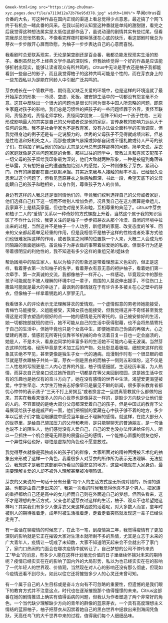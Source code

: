 `Gmeek-html<img src="https://img-zhu0nan-xyz.pages.dev/file/a7119d12a72b76e95d378.jpg" width=100%">`
早闻citrus百合番的大名，可这种作品在国内正规的渠道上看总觉得少点意思，最近搞了个网飞终于有机会一睹此番的风采。在我以前的认知里这种番就是单纯的甜甜甜，看完之后我觉得这种想法属实是太低估这部作品了，虽说动漫的剧情其实有些烂尾，但看完我却总觉怅然若失，不像看完辉夜时那种荡漾在心底的快乐，看这部剧时我总为芽衣一步步敞开心扉而欣慰，为柚子一步步表达自己的心意而喜悦。

我看剧时总爱联系现实，无论是架空剧还是百合番，我都总能发现现实生活的影子。番剧虽然比不上经典文学作品的深刻性，但我始终觉得一个好的作品是应该能够折射出现实，能够让读者观众有所共鸣的。citrus中无论是芽衣还是柚子我都能看到一些自己的影子，而且我觉得柚子的这种共鸣可能是个性的，而在芽衣身上的一些东西私以为是能在同龄人中引起广泛共鸣的。

芽衣成长在一个管教严格、期待高又缺乏关爱的环境中，也是这样的环境造就了最开始芽衣的形象——冷漠、空虚、死板，被安排生活中的一切都没有怨言毫不介意。这其中反映出一个很大的问题也是很长时间为很多中国人所忽略的问题，即原生家庭对孩子的影响，我们总是习惯性的把孩子的一些问题怪罪于外界，责怪互联网，责怪游戏，责怪老师学校，责怪同学朋友……但殊不知对一个孩子性格、三观形成影响最大的其实是自己的父母或者说是他的家庭，言传身教的影响力远远大于任何的说教。我不是社会学家也不是教育家，没有办法做全面科学的实验调查，但我觉得身边的例子还是有一定说服力的，优秀的父母孩子不见得就成绩出彩，但总是性格温和好相处之人，而那些或脾气暴躁或抑郁自闭或不懂礼教或待人严苛的孩子们，在稍加了解后他们的家庭尤其是父母总有这样那样的问题，简单来说，芽衣的家庭就像是这些问题家庭的合集，那些过往的同学中，管教过言和喜欢支配孩子一切父母的孩子留给我印象最为深刻，他们大致就两种形象，一种是被逼到角落锋芒毕露，大有想把自己的遭遇施加给别人的感觉，另一种则像极了芽衣，紧闭心门，所有的痛苦都在自己默默承担。其实近来我与人接触的频率不高，已经很久没思索过这个问题了，但看见蓝原芽衣之后感触颇深，书此一段，希望天底下的父母能跟自己的孩子和睦相处，以身作则，尊重孩子为人的价值。

身边有这样的人我总还是很同情他们的，毕竟我们权利选择自己的父母或者家庭，他们选择自己扛下这一切而不给别人增加负担，况且我自己在这方面算是幸运儿，我家算不上是精英家庭，但也绝对是关系和睦，互相尊重的典范了。citrus中芽衣和柚子二人的“爱情”关系以一种奇妙的方式螺旋上升着，当然这个属于我的知识盲区了不作什么讨论，我更关注的是柚子一步步把芽衣从那个冷漠、自闭的环境中拉出来的过程，当然这并不是柚子一个人功劳，新组建的家庭、改变态度的爷爷、回来的父亲都起着举足轻重的作用，但是我相信不是柚子这样的性格或者处事方式他们也很难发挥这样的作用，或者换言之同样的位置换一个人来，大概二人会成为形同陌路的表面姐妹吧。虽说柚子为芽衣做的事带着些爱她的私欲，但很多行为还是带着很明显的利他性的，我不知道有多少这样的重组兄弟/姐妹会

帮助困境中的陌生家人，私以为柚子的形象还是带着理想主义色彩的，但正是这样，看着芽衣第一次叫柚子的名字，看着芽衣有意无意的袒护柚子，看着她们第一次牵手、第一次真诚的交流，我都像柚子一样开心，一样感动，毕竟现实中的那些孩子可能就在不被人理解的环境中过一辈子，周围的人莫说伸出援手，不往伤口上撒盐可能就是最大的幸运了，最讽刺的事情就在于有许许多多被关在心之壁中的芽衣，但像柚子一样拿着钥匙的人寥寥无几。

我看很多人的评论表示无法理解芽衣的爱情观，一个虚情假意的男老师她能接受，青梅竹马能接受，义姐能接受，天降女孩也能接受，但我觉得这并不奇怪甚至我觉得这是对芽衣塑造的很好的点——她的感情是无所寄托的。自己被安排好的生活，她一切都按部就班的进行，她不可能从自己的生活中获得慰藉，也不会将热情寄托于自己的生活中，但她毕竟也只是个女高中生，即便她把自己伪装的再强大，心之壁建的再厚，情感若无所寄托仅靠爷爷机械的命令活着日复一日也一定会崩溃的，她是人，不是木头，看身边同学的丰富多彩的生活她不可能内心毫无波澜。当然芽衣这样的性格、经历毕竟是艺术加工后的产物，处处彰显着极端，细想来这样的现象其实绝不罕见，甚至更像是独生子女一代的通病。动漫制作时有一个很显眼的细节就是芽衣跟柚子共处一室，芽衣一侧是黑白的而柚子一侧则五彩缤纷，这不仅是二人性格的写照更是二人内心世界的外显，柚子情感细腻，生活经历丰富，为人热情，而芽衣自己曾亲口说过她所做的一切都是在等父亲回到校园，这是她生活中仅有的乐趣也是她仅有的奋斗方向了，她在没有感情的世界中生活，渴望爱更渴望被爱。中学生早恋、大学生万物丧志好像早已是屡见不鲜的新闻，很多家长教育者都忧心忡忡的表示孩子“三天不打上房揭瓦”或者换言之一旦脱离管教就什么都做的出来，其实在我看来很多人的内心世界也是像芽衣一样的，是缺少方向缺少让他们爱的人的。不容置疑的是绝大部分父母都深爱着自己的孩子，但是中国式的教育下父母展现给孩子总是威严的一面，他们把细腻的爱藏在心中孩子够不着的地方，多少年以后孩子们才能泪眼朦胧中感受当年自己不理解的感情。就这样，在绝大部分人的世界里，是给自己施加压力的父母和老师，是只能聊聊天的普通朋友，是一句话也说不上的陌生人，他们感觉没有人爱自己，自己的爱也没办法传递给任何人，所以一旦抓住一个机会便毫无顾忌的展露自己的感情，一个能推心置腹的朋友也好，一个异性伴侣也好，哪怕是虚拟的角色也不愿意放过。

我觉得芽衣就像是孤独成长的孩子们的群像，大家所面对的精神困境被艺术化的抽象出来形成了这样一个角色，我看很多人对芽衣的所作所为表示无法理解、无法接受，我想这才是我在这部剧中所看见的最悲哀的地方，这些可能就在大家身边，最需要理解关爱的人却不被外人理解甚至被冷嘲热讽。

芽衣的父亲说的一句话十分有分量“每个人的生活方式是无所谓对错的，所谓的道路，也都是由自己走出来的”，我第一次看的时候我觉得他真不是个男人，把家族的重担都给自己还是高中的女儿担而自己则在外面追自己的梦想，但回头看来，这不才是理想的生活方式，父亲也希望芽衣过这样的生活，柚子、观众不也希望她这样吗？其实我们有多少人像芽衣父亲这样洒脱的活着呢，对大多数人而言，童年时被别人的期待推着走，成年时被生活推着走，走着走着突然就发现这一辈子已经快走完了。

有一些话在聊疫情的时候忘了，在此书一笔，到疫情第三年，我觉得疫情有了更加深刻的影响就是它正在摧毁大家对生活本就所剩不多的热情，尤其是立志于未来的广大青年人，疫情让一切成了未知数，大家不知道明天起来会不会就出不了家门了，家门口热闹的门面会在哪次疫情中就转让了，自己梦想的公司不停传来员工“毕业”的消息，有多少人能在这样计划毫无价值的日子里继续怀揣对未来的期待呢？疫情已经实实在在的影响了国内外的大局形势，私以为也已经实实在在的影响了一代年轻人的世界观、价值观，当然现在对人心的影响还没有那么彻底，但现如今疫情还看不到尽头，如此以往它还将摧毁多少人的心灵还未曾可知。

有一个属于自己的人生目标或是奋斗方向有不可忽略的重要性，但遗憾的是我们眼下的教育方式并不注意这点，时代也在逐渐摧毁那个值得憧憬的未来。Citrus这部番在她的剧情推进上确实有值得诟病的问题，但我认为作者塑造了两个非常好的角色，一个当代缺少理解缺少方向的青年的群像的蓝原芽衣，一个具有高度理想主义情结的蓝原柚子，柚子把芽衣从囚禁着她自己的黑白世界中拯救出来到海阔凭鱼跃，天高任鸟飞的大千世界中来的过程，值得我们每个人细细品味。
<!-- ##{"timestamp":1652198400}## -->